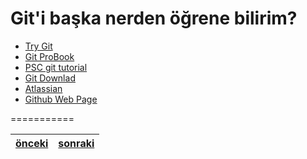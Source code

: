 Git'i başka nerden öğrene bilirim?
===========

* [Try Git](https://try.github.io/levels/1/challenges/1)
* [Git ProBook](http://git-scm.com/book/tr)
* [PSC git tutorial](https://github.com/paufsc/journey-to-git)
* [Git Downlad](http://git-scm.com/download/win)
* [Atlassian](https://www.atlassian.com/git/tutorials/setting-up-a-repository/git-config)
* [Github Web Page](http://shmehemmed.wordpress.com/2014/07/01/github-io/#more-482)

===========

[önceki](https://github.com/paufsc/journey-to-git/blob/master/docs/tr/Hakkinda.md)|[sonraki](https://github.com/PAU-Projects/Github-WORKSHOP/blob/master/README.md)
-----|----